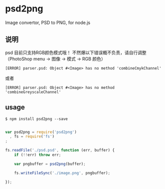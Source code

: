 psd2png
==================

Image convertor, PSD to PNG, for node.js

## 说明

psd 目前只支持RGB颜色模式哦！
不然爆以下错误概不负责，请自行调整（PhotoShop menu -> 图像 -> 模式 -> RGB 颜色）
```
[ERROR] parser.psd: Object #<Image> has no method 'combineCmykChannel'
```
或者
```
[ERROR] parser.psd: Object #<Image> has no method 'combineGreyscaleChannel'
```



## usage

    $ npm install psd2png --save

```javascript

var psd2png = require('psd2png')
  , fs = require('fs')
;

fs.readFile('./psd.psd', function (err, buffer) {
    if (!!err) throw err;

    var pngbuffer = psd2png(buffer);

    fs.writeFileSync('./image.png', pngbuffer);

});


```
